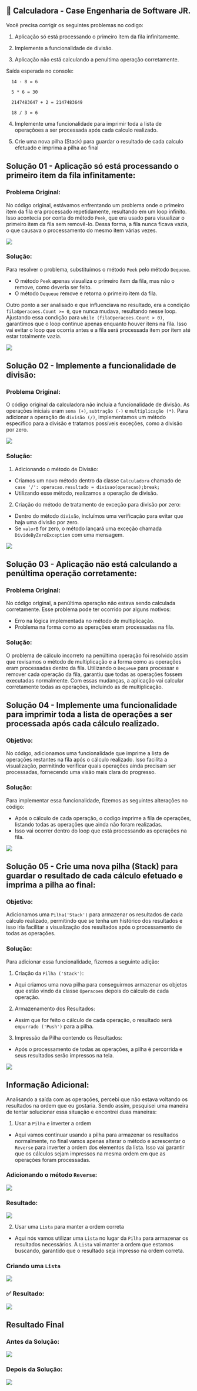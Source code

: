## 🧮 Calculadora - Case Engenharia de Software JR.

Você precisa corrigir os seguintes problemas no codigo:

1. Aplicação só está processando o primeiro item da fila infinitamente.

2. Implemente a funcionalidade de divisão.

3. Aplicação não está calculando a penultima operação corretamente.

Saída esperada no console:

```saída
  14 - 8 = 6

  5 * 6 = 30

  2147483647 + 2 = 2147483649

  18 / 3 = 6
```

4. Implemente uma funcionalidade para imprimir toda a lista de operaçõoes a ser processada após cada calculo realizado.

5. Crie uma nova pilha (Stack) para guardar o resultado de cada calculo efetuado e imprima a pilha ao final

## Solução 01 - Aplicação só está processando o primeiro item da fila infinitamente:

### Problema Original:

No código original, estávamos enfrentando um problema onde o primeiro item da fila era processado repetidamente, resultando em um loop infinito. Isso acontecia por conta do método `Peek`, que era usado para visualizar o primeiro item da fila sem removê-lo. Dessa forma, a fila nunca ficava vazia, o que causava o processamento do mesmo item várias vezes.

<img src="https://i.imgur.com/g0RFsz8.png">

### Solução:

Para resolver o problema, substituímos o método `Peek` pelo método `Dequeue`.

- O método `Peek` apenas visualiza o primeiro item da fila, mas não o remove, como deveria ser feito.
- O método `Dequeue` remove e retorna o primeiro item da fila.

Outro ponto a ser analisado e que influenciava no resultado, era a condição `filaOperacoes.Count >= 0`, que nunca mudava, resultando nesse loop. Ajustando essa condição para `while (filaOperacoes.Count > 0)`, garantimos que o loop continue apenas enquanto houver itens na fila. Isso vai evitar o loop que ocorria antes e a fila será processada item por item até estar totalmente vazia.

<img src="https://i.imgur.com/S4DdCj3.png">

## Solução 02 - Implemente a funcionalidade de divisão:

### Problema Original:

O código original da calculadora não incluía a funcionalidade de divisão. As operações iniciais eram `soma (+)`, `subtração (-)` e `multiplicação (*)`. Para adicionar a operação de `divisão (/)`, implementamos um método específico para a divisão e tratamos possíveis exceções, como a divisão por zero.

<img src="https://i.imgur.com/Jl24O3K.png">

### Solução:

1. Adicionando o método de Divisão:

- Criamos um novo método dentro da classe `Calculadora` chamado de `case '/': operacao.resultado = divisao(operacao);break;`
- Utilizando esse método, realizamos a operação de divisão.

2. Criação do método de tratamento de exceção para divisão por zero:

- Dentro do método `divisão`, incluímos uma verificação para evitar que haja uma divisão por zero.
- Se `valorB` for zero, o método lançará uma exceção chamada `DivideByZeroException` com uma mensagem.

<img src="https://i.imgur.com/v27aihH.png">

## Solução 03 - Aplicação não está calculando a penúltima operação corretamente:

### Problema Original:

No código original, a penúltima operação não estava sendo calculada corretamente. Esse problema pode ter ocorrido por alguns motivos:

- Erro na lógica implementada no método de multiplicação.
- Problema na forma como as operações eram processadas na fila.

### Solução:

O problema de cálculo incorreto na penúltima operação foi resolvido assim que revisamos o método de multiplicação e a forma como as operações eram processadas dentro da fila. Utilizando o `Dequeue` para processar e remover cada operação da fila, garantiu que todas as operações fossem executadas normalmente. Com essas mudanças, a aplicação vai calcular corretamente todas as operações, incluindo as de multiplicação.

## Solução 04 - Implemente uma funcionalidade para imprimir toda a lista de operações a ser processada após cada cálculo realizado.

### Objetivo:

No código, adicionamos uma funcionalidade que imprime a lista de operações restantes na fila após o cálculo realizado. Isso facilita a visualização, permitindo verificar quais operações ainda precisam ser processadas, fornecendo uma visão mais clara do progresso.

### Solução:

Para implementar essa funcionalidade, fizemos as seguintes alterações no código:

- Após o cálculo de cada operação, o codigo imprime a fila de operações, listando todas as operações que ainda não foram realizadas.
- Isso vai ocorrer dentro do loop que está processando as operações na fila.

 <img src="https://i.imgur.com/sZQm200.png">

## Solução 05 - Crie uma nova pilha (Stack) para guardar o resultado de cada cálculo efetuado e imprima a pilha ao final:

### Objetivo:

Adicionamos uma `Pilha('Stack')` para armazenar os resultados de cada cálculo realizado, permitindo que se tenha um histórico dos resultados e isso iria facilitar a visualização dos resultados após o processamento de todas as operações.

### Solução:

Para adicionar essa funcionalidade, fizemos a seguinte adição:

1. Criação da `Pilha ('Stack')`:

- Aqui criamos uma nova pilha para conseguirmos armazenar os objetos que estão vindo da classe `Operacoes` depois do cálculo de cada operação.

2. Armazenamento dos Resultados:

- Assim que for feito o cálculo de cada operação, o resultado será `empurrado ('Push')` para a pilha.

3. Impressão da Pilha contendo os Resultados:

- Após o processamento de todas as operações, a pilha é percorrida e seus resultados serão impressos na tela.

<img src="https://i.imgur.com/wZEKSdS.png">

## Informação Adicional:

Analisando a saída com as operações, percebi que não estava voltando os resultados na ordem que eu gostaria. Sendo assim, pesquisei uma maneira de tentar solucionar essa situação e encontrei duas maneiras:

1. Usar a `Pilha` e inverter a ordem

- Aqui vamos continuar usando a pilha para armazenar os resultados normalmente, no final vamos apenas alterar o método e acrescentar o `Reverse` para inverter a ordem dos elementos da lista. Isso vai garantir que os cálculos sejam impressos na mesma ordem em que as operações foram processadas.

### Adicionando o método `Reverse`:
<img src="https://i.imgur.com/J2RtK86.png">

### Resultado:
<img src="https://i.imgur.com/gKoXBGf.png">

2. Usar uma `Lista` para manter a ordem correta

- Aqui nós vamos utilizar uma `Lista` no lugar da `Pilha` para armazenar os resultados necessários. A `Lista` vai manter a ordem que estamos buscando, garantido que o resultado seja impresso na ordem correta.

### Criando uma `Lista`
<img src="https://i.imgur.com/LhnKo2C.png">

### ✅ Resultado:

<img src="https://i.imgur.com/Zc3fefX.png">


## Resultado Final

### Antes da Solução:

<img src="https://i.imgur.com/RfgCkiK.png"> 

### Depois da Solução:

<img src="https://i.imgur.com/9sYiZuU.png">
